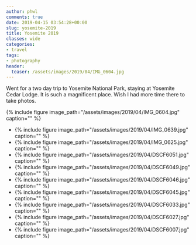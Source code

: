 ```yaml
---
author: phwl
comments: true
date: 2019-04-15 03:54:28+00:00
slug: yosemite-2019
title: Yosemite 2019
classes: wide
categories:
- travel
tags:
- photography
header:
  teaser: /assets/images/2019/04/IMG_0604.jpg
---
```





Went for a two day trip to Yosemite National Park, staying at Yosemite Cedar Lodge. It is such a magnificent place. Wish I had more time there to take photos.





{% include figure image_path="/assets/images/2019/04/IMG_0604.jpg" caption="" %}



<!-- more -->





  * {% include figure image_path="/assets/images/2019/04/IMG_0639.jpg" caption="" %}
  * {% include figure image_path="/assets/images/2019/04/IMG_0625.jpg" caption="" %}
  * {% include figure image_path="/assets/images/2019/04/DSCF6051.jpg" caption="" %}
  * {% include figure image_path="/assets/images/2019/04/DSCF6049.jpg" caption="" %}
  * {% include figure image_path="/assets/images/2019/04/DSCF6046.jpg" caption="" %}
  * {% include figure image_path="/assets/images/2019/04/DSCF6045.jpg" caption="" %}
  * {% include figure image_path="/assets/images/2019/04/DSCF6033.jpg" caption="" %}
  * {% include figure image_path="/assets/images/2019/04/DSCF6027.jpg" caption="" %}
  * {% include figure image_path="/assets/images/2019/04/DSCF6007.jpg" caption="" %}


